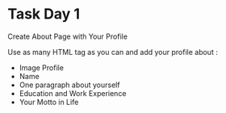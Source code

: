 # Task Day 1
Create About Page with Your Profile 

Use as many HTML tag as you can and add your profile about :
- Image Profile
- Name
- One paragraph about yourself
- Education and Work Experience
- Your Motto in Life

